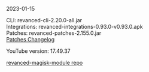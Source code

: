 2023-01-15
  
CLI: revanced-cli-2.20.0-all.jar  
Integrations: revanced-integrations-0.93.0-v0.93.0.apk  
Patches: revanced-patches-2.155.0.jar  
[Patches Changelog](https://github.com/revanced/revanced-patches/releases/tag/v2.155.0)  

YouTube version: 17.49.37  

[revanced-magisk-module repo](https://github.com/j-hc/revanced-magisk-module)

